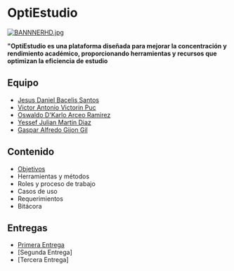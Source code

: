 # OptiEstudio

[![BANNNERHD.jpg](https://i.postimg.cc/sX84VttQ/BANNNERHD.jpg)](https://postimg.cc/N96HDPGB)

**"OptiEstudio es una plataforma diseñada para mejorar la concentración y rendimiento académico, proporcionando herramientas y recursos que optimizan la eficiencia de estudio**

## Equipo
+ [Jesus Daniel Bacelis Santos](https://github.com/DanielBacelis)
+ [Victor Antonio Victorin Puc](https://github.com/Victorin2005)
+ [Oswaldo D'Karlo Arceo Ramirez](https://github.com/OswaldoArceo)
+ [Yessef Julian Martin Diaz](https://github.com/Yessef70)
+ [Gaspar Alfredo Gijon Gil](https://github.com/CREARPRO)

## Contenido
+ [Objetivos](https://github.com/DanielBacelis/Proyecto_FDS/tree/Contenido/Objetivos)
+ Herramientas y métodos
+ Roles y proceso de trabajo
+ Casos de uso
+ Requerimientos
+ Bitácora

## Entregas 
+ [Primera Entrega](https://github.com/DanielBacelis/Proyecto_FDS/tree/Primera_entrega)
+ [Segunda Entrega]
+ [Tercera Entrega]
  
